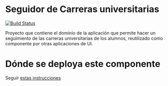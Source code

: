 # Seguidor de Carreras universitarias

[![Build Status](https://travis-ci.org/uqbar-project/eg-seguidor-carrera-domain-xtend.svg?branch=master)](https://travis-ci.org/uqbar-project/eg-seguidor-carrera-domain-xtend)

Proyecto que contiene el dominio de la aplicación que permite hacer un seguimiento de las carreras universitarias de los alumnos, reutilizado como componente por otras aplicaciones de UI.

# Dónde se deploya este componente

Seguir [estas instrucciones](http://wiki.uqbar.org/wiki/articles/deploys-componentes-de-dominio-uqbar)
